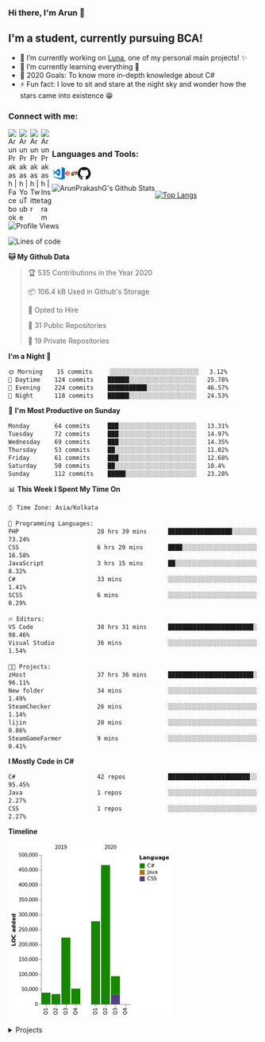### Hi there, I'm Arun 👋

## I'm a student, currently pursuing BCA!
- 🔭 I’m currently working on [Luna](https://github.com/ArunPrakashG/Luna), one of my personal main projects! ✨
- 🌱 I’m currently learning everything 🤣
- 🥅 2020 Goals: To know more in-depth knowledge about C#
- ⚡ Fun fact: I love to sit and stare at the night sky and wonder how the stars came into existence 😁

### Connect with me:

[<img align="left" alt="Arun Prakash | Facebook" width="22px" src="https://image.flaticon.com/icons/svg/1051/1051309.svg" />](https://www.facebook.com/arunprakash.i)
[<img align="left" alt="Arun Prakash | YouTube" width="22px" src="https://cdn.jsdelivr.net/npm/simple-icons@v3/icons/youtube.svg" />](https://www.youtube.com/channel/UCBRH9NGsZO3EA7kZ6ftx5rQ)
[<img align="left" alt="Arun Prakash | Twitter" width="22px" src="https://cdn.jsdelivr.net/npm/simple-icons@v3/icons/twitter.svg" />](https://twitter.com/_arunprakash_)
[<img align="left" alt="Arun Prakash | Instagram" width="22px" src="https://cdn.jsdelivr.net/npm/simple-icons@v3/icons/instagram.svg" />](https://www.instagram.com/iarun.prakash/)

<br />

### Languages and Tools:

[<img align="left" alt="Visual Studio Code" width="26px" src="https://raw.githubusercontent.com/github/explore/80688e429a7d4ef2fca1e82350fe8e3517d3494d/topics/visual-studio-code/visual-studio-code.png" />](ArunPrakashG)
[<img align="left" alt="Git" width="26px" src="https://raw.githubusercontent.com/github/explore/80688e429a7d4ef2fca1e82350fe8e3517d3494d/topics/git/git.png" />](ArunPrakashG)
[<img align="left" alt="GitHub" width="26px" src="https://raw.githubusercontent.com/github/explore/78df643247d429f6cc873026c0622819ad797942/topics/github/github.png" />](ArunPrakashG)

<br />
<br />

<img align="left" alt="ArunPrakashG's Github Stats" src="https://github-readme-stats.vercel.app/api?username=ArunPrakashG&show_icons=true&hide_border=true&count_private=true" />

[![Top Langs](https://github-readme-stats.vercel.app/api/top-langs/?username=ArunPrakashG)](https://github.com/ArunPrakashG/github-readme-stats)

<br />

<!--START_SECTION:waka-->
![Profile Views](http://img.shields.io/badge/Profile%20Views-19-blue)

![Lines of code](https://img.shields.io/badge/From%20Hello%20World%20I%27ve%20Written-2.7%20million%20lines%20of%20code-blue)

**🐱 My Github Data** 

> 🏆 535 Contributions in the Year 2020
 > 
> 📦 106.4 kB Used in Github's Storage 
 > 
> 💼 Opted to Hire
 > 
> 📜 31 Public Repositories
 > 
> 🔑 19 Private Repositories 

**I'm a Night 🦉** 

```text
🌞 Morning    15 commits     ░░░░░░░░░░░░░░░░░░░░░░░░░   3.12% 
🌆 Daytime    124 commits    ██████░░░░░░░░░░░░░░░░░░░   25.78% 
🌃 Evening    224 commits    ███████████░░░░░░░░░░░░░░   46.57% 
🌙 Night      118 commits    ██████░░░░░░░░░░░░░░░░░░░   24.53%

```
📅 **I'm Most Productive on Sunday** 

```text
Monday       64 commits     ███░░░░░░░░░░░░░░░░░░░░░░   13.31% 
Tuesday      72 commits     ███░░░░░░░░░░░░░░░░░░░░░░   14.97% 
Wednesday    69 commits     ███░░░░░░░░░░░░░░░░░░░░░░   14.35% 
Thursday     53 commits     ██░░░░░░░░░░░░░░░░░░░░░░░   11.02% 
Friday       61 commits     ███░░░░░░░░░░░░░░░░░░░░░░   12.68% 
Saturday     50 commits     ██░░░░░░░░░░░░░░░░░░░░░░░   10.4% 
Sunday       112 commits    █████░░░░░░░░░░░░░░░░░░░░   23.28%

```


📊 **This Week I Spent My Time On** 

```text
⌚︎ Time Zone: Asia/Kolkata

💬 Programming Languages: 
PHP                      28 hrs 39 mins      ██████████████████░░░░░░░   73.24% 
CSS                      6 hrs 29 mins       ████░░░░░░░░░░░░░░░░░░░░░   16.58% 
JavaScript               3 hrs 15 mins       ██░░░░░░░░░░░░░░░░░░░░░░░   8.32% 
C#                       33 mins             ░░░░░░░░░░░░░░░░░░░░░░░░░   1.41% 
SCSS                     6 mins              ░░░░░░░░░░░░░░░░░░░░░░░░░   0.29%

🔥 Editors: 
VS Code                  38 hrs 31 mins      ████████████████████████░   98.46% 
Visual Studio            36 mins             ░░░░░░░░░░░░░░░░░░░░░░░░░   1.54%

🐱‍💻 Projects: 
zHost                    37 hrs 36 mins      ████████████████████████░   96.11% 
New folder               34 mins             ░░░░░░░░░░░░░░░░░░░░░░░░░   1.49% 
SteamChecker             26 mins             ░░░░░░░░░░░░░░░░░░░░░░░░░   1.14% 
lijin                    20 mins             ░░░░░░░░░░░░░░░░░░░░░░░░░   0.86% 
SteamGameFarmer          9 mins              ░░░░░░░░░░░░░░░░░░░░░░░░░   0.41%

```

**I Mostly Code in C#** 

```text
C#                       42 repos            ███████████████████████░░   95.45% 
Java                     1 repos             ░░░░░░░░░░░░░░░░░░░░░░░░░   2.27% 
CSS                      1 repos             ░░░░░░░░░░░░░░░░░░░░░░░░░   2.27%

```


**Timeline**

![Chart not found](https://github.com/ArunPrakashG/ArunPrakashG/blob/master/charts/bar_graph.png) 


<!--END_SECTION:waka-->

<details>
  <summary>Projects</summary>
  
- [Luna](https://github.com/ArunPrakashG/Luna) - My main project, i call this one, The Long Term Project, LTP in short. My goal with this project is to rewrite its code as i get to know more about C# and .NET Core framework. I started this project as a raspberry pi application to control my room lights using a smartphone application by interfacing with a TCP Socket Server <-> Client system. Now this application can control lights with some other functionality such as a REST server instead of TCP socket, Text to speech, Entire GPIO Control with 3 drivers (RaspberryIO driver, WiringPI driver, System.Devices driver), a 'shell' utility to enter various commands, just like in a terminal, morse code generator and some more!

- [PinIndex](https://github.com/ArunPrakashG/PinIndex) - Just a wrapper for api.postalpincode.in API. used for getting post offices in a locality. (INDIA)

- [OpenWeatherApiSharp](https://github.com/ArunPrakashG/OpenWeatherApiSharp) - .NET Standard Wrapper library for api.openweathermap.org API. used for getting weather data of a locality.

- [qMath](https://github.com/ArunPrakashG/qMath) - A work in progress libary, Goal is to provide a fluent interface for various mathamatical operations. Contains many extension methods for many types, ranging from `int` to `Tuple<>`.

- [exSharp](https://github.com/ArunPrakashG/exSharp) - Contains a lot of useful extensions, personally i find it better if i have a single library for extensions which i use almost most of my time.

- [Synergy](https://github.com/ArunPrakashG/Synergy) - This is a single Solution, containing multiple projects, each with their own uses.
  - [Synergy.Extensions](https://github.com/ArunPrakashG/Synergy/tree/master/Synergy.Extensions) - Contains Helper functions to assist with a lot of tasks, such as creating threads, running an `Action` in background etc.
  - [Synergy.Logging](https://github.com/ArunPrakashG/Synergy/tree/master/Synergy.Logging) - An event based logging library which i use on my mini projects. 
  - [Synergy.PInvoke](https://github.com/ArunPrakashG/Synergy/tree/master/Synergy.PInvoke) - A wrapper library for interacting with Windows Native methods, for uses such as getting point location, getting pixel color etc.
  - [Synergy.Requests](https://github.com/ArunPrakashG/Synergy/tree/master/Synergy.Requests) - An HttpClient wrapper for sending requests. Has the ability to limit requests based on an internal `SemaphoreSlim`.
 
- [PushbulletCore](https://github.com/ArunPrakashG/PushbulletCore) - Work in progress project, a .NET Standard wrapper for Pushbullet API.
 
- [AuthedSharp](https://github.com/ArunPrakashG/AuthedSharp) - .NET Standard wrapper library for beta.authed.io API.
 
- [SystemTimeSync](https://github.com/ArunPrakashG/SystemTimeSync) - A windows service application, I made this to act as a workaround for system time sync error on latest windows build (v2004). The service will start automatically on system startup and connects with time.windows.com NTP server and forcefully syncs the system time with the one received from the NTP server.
 
- [DirectoryZync](https://github.com/ArunPrakashG/DirectoryZync) - Work in progress, Sync between two directories in your PC, sync the files, and subfolders, create backup copies of a directory.
 
- [DisableWindowsService](https://github.com/ArunPrakashG/DisableWindowsService) - Command line utility to disable windows services. Supports startup arguments and runs the disabling process parallely for each service.
 
- [GSTValidator](https://github.com/ArunPrakashG/GSTValidator) - Console application to search GST Practitioners. (INDIA)
 
- [BulkMailer](https://github.com/ArunPrakashG/BulkMailer) - Send emails in bulk from an account. Made for just a small purpose, Use this at your own risk as gmail might flag your account for spam.

- [SteamBanChecker](https://github.com/ArunPrakashG/SteamBanChecker) - Checks ban status on steam accounts in bulk.

- [EpisodateSharp](https://github.com/ArunPrakashG/EpisodateSharp) - Unoffical .NET Standard wrapper library to interact with https://www.episodate.com/api API.
</details>

